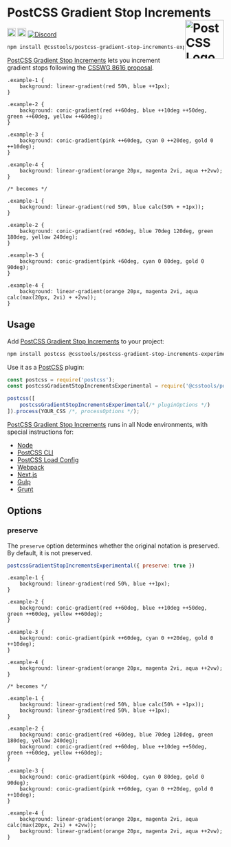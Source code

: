 # PostCSS Gradient Stop Increments [<img src="https://postcss.github.io/postcss/logo.svg" alt="PostCSS Logo" width="90" height="90" align="right">][PostCSS]

[<img alt="npm version" src="https://img.shields.io/npm/v/@csstools/postcss-gradient-stop-increments-experimental.svg" height="20">][npm-url] [<img alt="Build Status" src="https://github.com/csstools/postcss-plugins/workflows/test/badge.svg" height="20">][cli-url] [<img alt="Discord" src="https://shields.io/badge/Discord-5865F2?logo=discord&logoColor=white">][discord]

```bash
npm install @csstools/postcss-gradient-stop-increments-experimental --save-dev
```

[PostCSS Gradient Stop Increments] lets you increment gradient stops following the [CSSWG 8616 proposal].

```pcss
.example-1 {
	background: linear-gradient(red 50%, blue ++1px);
}

.example-2 {
	background: conic-gradient(red ++60deg, blue ++10deg ++50deg, green ++60deg, yellow ++60deg);
}

.example-3 {
	background: conic-gradient(pink ++60deg, cyan 0 ++20deg, gold 0 ++10deg);
}

.example-4 {
	background: linear-gradient(orange 20px, magenta 2vi, aqua ++2vw);
}

/* becomes */

.example-1 {
	background: linear-gradient(red 50%, blue calc(50% + +1px));
}

.example-2 {
	background: conic-gradient(red +60deg, blue 70deg 120deg, green 180deg, yellow 240deg);
}

.example-3 {
	background: conic-gradient(pink +60deg, cyan 0 80deg, gold 0 90deg);
}

.example-4 {
	background: linear-gradient(orange 20px, magenta 2vi, aqua calc(max(20px, 2vi) + +2vw));
}
```

## Usage

Add [PostCSS Gradient Stop Increments] to your project:

```bash
npm install postcss @csstools/postcss-gradient-stop-increments-experimental --save-dev
```

Use it as a [PostCSS] plugin:

```js
const postcss = require('postcss');
const postcssGradientStopIncrementsExperimental = require('@csstools/postcss-gradient-stop-increments-experimental');

postcss([
	postcssGradientStopIncrementsExperimental(/* pluginOptions */)
]).process(YOUR_CSS /*, processOptions */);
```

[PostCSS Gradient Stop Increments] runs in all Node environments, with special
instructions for:

- [Node](INSTALL.md#node)
- [PostCSS CLI](INSTALL.md#postcss-cli)
- [PostCSS Load Config](INSTALL.md#postcss-load-config)
- [Webpack](INSTALL.md#webpack)
- [Next.js](INSTALL.md#nextjs)
- [Gulp](INSTALL.md#gulp)
- [Grunt](INSTALL.md#grunt)

## Options

### preserve

The `preserve` option determines whether the original notation
is preserved. By default, it is not preserved.

```js
postcssGradientStopIncrementsExperimental({ preserve: true })
```

```pcss
.example-1 {
	background: linear-gradient(red 50%, blue ++1px);
}

.example-2 {
	background: conic-gradient(red ++60deg, blue ++10deg ++50deg, green ++60deg, yellow ++60deg);
}

.example-3 {
	background: conic-gradient(pink ++60deg, cyan 0 ++20deg, gold 0 ++10deg);
}

.example-4 {
	background: linear-gradient(orange 20px, magenta 2vi, aqua ++2vw);
}

/* becomes */

.example-1 {
	background: linear-gradient(red 50%, blue calc(50% + +1px));
	background: linear-gradient(red 50%, blue ++1px);
}

.example-2 {
	background: conic-gradient(red +60deg, blue 70deg 120deg, green 180deg, yellow 240deg);
	background: conic-gradient(red ++60deg, blue ++10deg ++50deg, green ++60deg, yellow ++60deg);
}

.example-3 {
	background: conic-gradient(pink +60deg, cyan 0 80deg, gold 0 90deg);
	background: conic-gradient(pink ++60deg, cyan 0 ++20deg, gold 0 ++10deg);
}

.example-4 {
	background: linear-gradient(orange 20px, magenta 2vi, aqua calc(max(20px, 2vi) + +2vw));
	background: linear-gradient(orange 20px, magenta 2vi, aqua ++2vw);
}
```

[cli-url]: https://github.com/csstools/postcss-plugins/actions/workflows/test.yml?query=workflow/test

[discord]: https://discord.gg/bUadyRwkJS
[npm-url]: https://www.npmjs.com/package/@csstools/postcss-gradient-stop-increments-experimental

[PostCSS]: https://github.com/postcss/postcss
[PostCSS Gradient Stop Increments]: https://github.com/csstools/postcss-plugins/tree/main/experimental/postcss-gradient-stop-increments
[CSSWG 8616 proposal]: https://github.com/w3c/csswg-drafts/issues/8616
